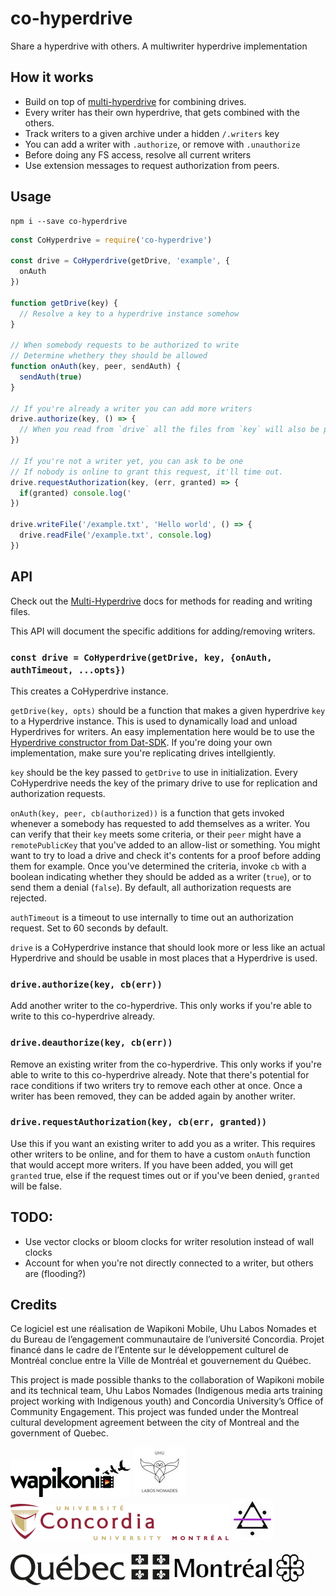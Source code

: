 # co-hyperdrive
Share a hyperdrive with others. A multiwriter hyperdrive implementation

## How it works

- Build on top of [multi-hyperdrive](https://github.com/RangerMauve/multi-hyperdrive) for combining drives.
- Every writer has their own hyperdrive, that gets combined with the others.
- Track writers to a given archive under a hidden `/.writers` key
- You can add a writer with `.authorize`, or remove with `.unauthorize`
- Before doing any FS access, resolve all current writers
- Use extension messages to request authorization from peers.

## Usage

```
npm i --save co-hyperdrive
```

```javascript
const CoHyperdrive = require('co-hyperdrive')

const drive = CoHyperdrive(getDrive, 'example', {
  onAuth
})

function getDrive(key) {
  // Resolve a key to a hyperdrive instance somehow
}

// When somebody requests to be authorized to write
// Determine whethery they should be allowed
function onAuth(key, peer, sendAuth) {
  sendAuth(true)
}

// If you're already a writer you can add more writers
drive.authorize(key, () => {
  // When you read from `drive` all the files from `key` will also be present
})

// If you're not a writer yet, you can ask to be one
// If nobody is online to grant this request, it'll time out.
drive.requestAuthorization(key, (err, granted) => {
  if(granted) console.log('
})

drive.writeFile('/example.txt', 'Hello world', () => {
  drive.readFile('/example.txt', console.log)
})
```

## API

Check out the [Multi-Hyperdrive](https://github.com/RangerMauve/multi-hyperdrive#api) docs for methods for reading and writing files.

This API will document the specific additions for adding/removing writers.

### `const drive = CoHyperdrive(getDrive, key, {onAuth, authTimeout, ...opts})`

This creates a CoHyperdrive instance.

`getDrive(key, opts)` should be a function that makes a given hyperdrive `key` to a Hyperdrive instance.
This is used to dynamically load and unload Hyperdrives for writers.
An easy implementation here would be to use the [Hyperdrive constructor from Dat-SDK](https://github.com/datproject/sdk#const-archive--hyperdrivekeyorname-opts).
If you're doing your own implementation, make sure you're replicating drives intellgiently.

`key` should be the key passed to `getDrive` to use in initialization.
Every CoHyperdrive needs the key of the primary drive to use for replication and authorization requests.

`onAuth(key, peer, cb(authorized))` is a function that gets invoked whenever a somebody has requested to add themselves as a writer.
You can verify that their `key` meets some criteria, or their `peer` might have a `remotePublicKey` that you've added to an allow-list or something.
You might want to try to load a drive and check it's contents for a proof before adding them for example.
Once you've determined the criteria, invoke `cb` with a boolean indicating whether they should be added as a writer (`true`), or to send them a denial (`false`).
By default, all authorization requests are rejected.

`authTimeout` is a timeout to use internally to time out an authorization request.
Set to 60 seconds by default.

`drive` is a CoHyperdrive instance that should look more or less like an actual Hyperdrive and should be usable in most places that a Hyperdrive is used.

### `drive.authorize(key, cb(err))`

Add another writer to the co-hyperdrive.
This only works if you're able to write to this co-hyperdrive already.

### `drive.deauthorize(key, cb(err))`

Remove an existing writer from the co-hyperdrive.
This only works if you're able to write to this co-hyperdrive already.
Note that there's potential for race conditions if two writers try to remove each other at once.
Once a writer has been removed, they can be added again by another writer.

### `drive.requestAuthorization(key, cb(err, granted))`

Use this if you want an existing writer to add you as a writer.
This requires other writers to be online, and for them to have a custom `onAuth` function that would accept more writers.
If you have been added, you will get `granted` true, else if the request times out or if you've been denied, `granted` will be false.

## TODO:

- Use vector clocks or bloom clocks for writer resolution instead of wall clocks
- Account for when you're not directly connected to a writer, but others are (flooding?)

## Credits

Ce logiciel est une réalisation de Wapikoni Mobile, Uhu Labos Nomades et du Bureau de l’engagement communautaire de l’université Concordia.
Projet financé dans le cadre de l’Entente sur le développement culturel de Montréal conclue entre la Ville de Montréal et gouvernement du Québec.

This project is made possible thanks to the collaboration of Wapikoni mobile and its technical team, Uhu Labos Nomades (Indigenous media arts training project working with Indigenous youth) and Concordia University’s Office of Community Engagement.
This project was funded under the Montreal cultural development agreement between the city of Montreal and the government of Quebec.

[![Wapikoni Mobile](logos/wapikoni.png)](http://www.wapikoni.ca/home)
[![Uhu](logos/uhu.jpg)](https://www.facebook.com/uhulabosnomades/)
[![Concordia University](logos/concordia.png)](http://www.concordia.ca/)
[![Mauve Software Inc.](logos/mauvesoftwareinc.png)](https://software.mauve.moe/)

![Quebec](logos/quebec.png)
![Montreal](logos/montreal.jpg)
